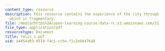 ```yaml
---
content_type: resource
description: This resource contains the experience of the city through a subway system
  which is fragmentary.
file: /media/https%3A/open-learning-course-data-rc.s3.amazonaws.com/11-329-social-theory-and-the-city-fall-2005/d4054a039570f4c1ccbaf1c2eb8476d8_felix_1.pdf
file_type: application/pdf
resourcetype: Document
title: felix_1.pdf
uid: d4054a03-9570-f4c1-ccba-f1c2eb8476d8
---
```

